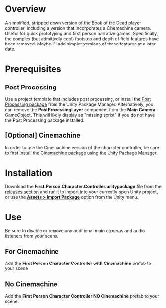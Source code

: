 # Overview
A simplified, stripped down version of the Book of the Dead player controller, including a version that incorporates a Cinemachine camera. Useful for quick prototyping and first person narrative games. Specifically, the complex (but admittedly cool) footstep and depth of field features have been removed. Maybe I'll add simpler versions of these features at a later date.

# Prerequisites
## Post Processing
Use a project template that includes post processing, or install the [Post Processing package](https://docs.unity3d.com/Packages/com.unity.postprocessing@2.1/manual/Installation.html) from the Unity Package Manager. Alternatively, you can remove the **PostProcessingLayer** component from the **Main Camera** GameObject. This will likely display as "missing script" if you do not have the Post Processing package installed.

## [Optional] Cinemachine
In order to use the Cinemachine version of the character controller, be sure to first install the [Cinemachine package](https://unity.com/unity/features/editor/art-and-design/cinemachine) using the Unity Package Manager.

# Installation
Download the **First.Person.Character.Controller.unitypackage** file from the [releases section](https://github.com/dantogno/fps-controller/releases) and run it to import into your currently open Unity project, or use the [**Assets > Import Package**](https://docs.unity3d.com/Manual/AssetPackages.html) option from the Unity menu.

# Use
Be sure to disable or remove any additional main cameras and audio listeners from your scene.

## For Cinemachine
Add the **First Person Character Controller with Cinemachine** prefab to your scene

## No Cinemachine
Add the **First Person Character Controller NO Cinemachine** prefab to your scene.
